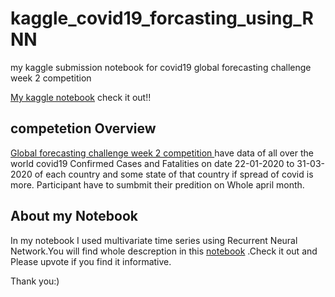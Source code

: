 # kaggle_covid19_forcasting_using_RNN
my kaggle submission notebook for covid19 global forecasting challenge week 2 competition 


[My kaggle notebook](https://www.kaggle.com/ravirajsinh45/covid19-forecasting-using-rnn) check it out!!

## competetion Overview
[Global forecasting challenge week 2 competition ](https://www.kaggle.com/c/covid19-global-forecasting-week-2) have data of all over the world covid19 Confirmed Cases and Fatalities on date 22-01-2020 to 31-03-2020 of each country and some state of that country if spread of covid is more. Participant have to sumbmit their predition on Whole april month.

## About my Notebook

In my notebook I used multivariate time series using Recurrent Neural Network.You will find whole descreption in this [notebook](https://www.kaggle.com/ravirajsinh45/covid19-forecasting-using-rnn) .Check it out and Please upvote if you find it informative.

Thank you:)
